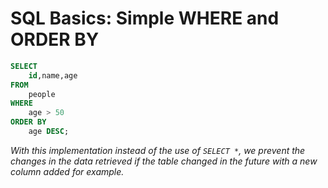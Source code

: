 # SQL Basics: Simple WHERE and ORDER BY
```sql
SELECT 
    id,name,age 
FROM 
    people
WHERE 
    age > 50
ORDER BY 
    age DESC;
```
_With this implementation instead of the use of `SELECT *`, we prevent the changes in the data retrieved if the table changed in the future with a new column added for example._